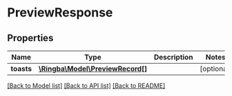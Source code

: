 # PreviewResponse

## Properties
Name | Type | Description | Notes
------------ | ------------- | ------------- | -------------
**toasts** | [**\Ringba\Model\PreviewRecord[]**](PreviewRecord.md) |  | [optional] 

[[Back to Model list]](../README.md#documentation-for-models) [[Back to API list]](../README.md#documentation-for-api-endpoints) [[Back to README]](../README.md)


